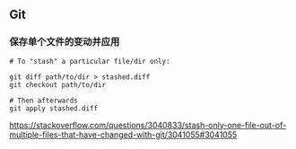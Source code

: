 

## Git
### 保存单个文件的变动并应用
```shell
# To "stash" a particular file/dir only:

git diff path/to/dir > stashed.diff
git checkout path/to/dir

# Then afterwards
git apply stashed.diff
```
https://stackoverflow.com/questions/3040833/stash-only-one-file-out-of-multiple-files-that-have-changed-with-git/3041055#3041055




